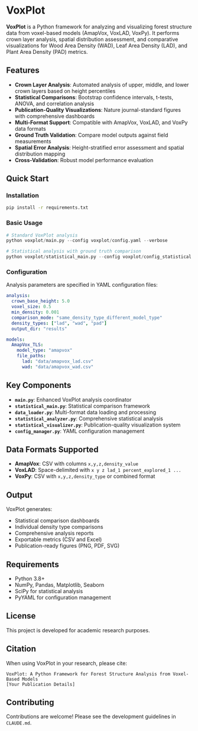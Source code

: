 # VoxPlot

**VoxPlot** is a Python framework for analyzing and visualizing forest structure data from voxel-based models (AmapVox, VoxLAD, VoxPy). It performs crown layer analysis, spatial distribution assessment, and comparative visualizations for Wood Area Density (WAD), Leaf Area Density (LAD), and Plant Area Density (PAD) metrics.

## Features

- **Crown Layer Analysis**: Automated analysis of upper, middle, and lower crown layers based on height percentiles
- **Statistical Comparisons**: Bootstrap confidence intervals, t-tests, ANOVA, and correlation analysis
- **Publication-Quality Visualizations**: Nature journal-standard figures with comprehensive dashboards
- **Multi-Format Support**: Compatible with AmapVox, VoxLAD, and VoxPy data formats
- **Ground Truth Validation**: Compare model outputs against field measurements
- **Spatial Error Analysis**: Height-stratified error assessment and spatial distribution mapping
- **Cross-Validation**: Robust model performance evaluation

## Quick Start

### Installation

```bash
pip install -r requirements.txt
```

### Basic Usage

```python
# Standard VoxPlot analysis
python voxplot/main.py --config voxplot/config.yaml --verbose

# Statistical analysis with ground truth comparison
python voxplot/statistical_main.py --config voxplot/config_statistical.yaml --verbose
```

### Configuration

Analysis parameters are specified in YAML configuration files:

```yaml
analysis:
  crown_base_height: 5.0
  voxel_size: 0.5
  min_density: 0.001
  comparison_mode: "same_density_type_different_model_type"
  density_types: ["lad", "wad", "pad"]
  output_dir: "results"

models:
  AmapVox_TLS:
    model_type: "amapvox"
    file_paths:
      lad: "data/amapvox_lad.csv"
      wad: "data/amapvox_wad.csv"
```

## Key Components

- **`main.py`**: Enhanced VoxPlot analysis coordinator
- **`statistical_main.py`**: Statistical comparison framework
- **`data_loader.py`**: Multi-format data loading and processing
- **`statistical_analyzer.py`**: Comprehensive statistical analysis
- **`statistical_visualizer.py`**: Publication-quality visualization system
- **`config_manager.py`**: YAML configuration management

## Data Formats Supported

- **AmapVox**: CSV with columns `x,y,z,density_value`
- **VoxLAD**: Space-delimited with `x y z lad_1 percent_explored_1 ...`
- **VoxPy**: CSV with `x,y,z,density_type` or combined format

## Output

VoxPlot generates:
- Statistical comparison dashboards
- Individual density type comparisons
- Comprehensive analysis reports
- Exportable metrics (CSV and Excel)
- Publication-ready figures (PNG, PDF, SVG)

## Requirements

- Python 3.8+
- NumPy, Pandas, Matplotlib, Seaborn
- SciPy for statistical analysis
- PyYAML for configuration management

## License

This project is developed for academic research purposes.

## Citation

When using VoxPlot in your research, please cite:

```
VoxPlot: A Python Framework for Forest Structure Analysis from Voxel-Based Models
[Your Publication Details]
```

## Contributing

Contributions are welcome! Please see the development guidelines in `CLAUDE.md`.